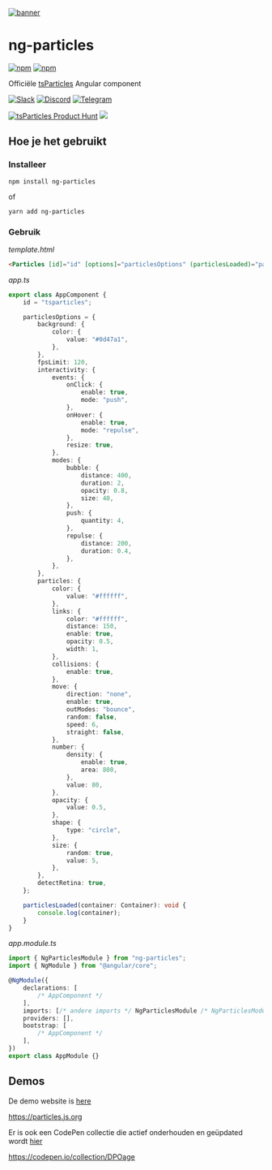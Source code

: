 [![banner](https://particles.js.org/images/banner3.png)](https://particles.js.org)

# ng-particles

[![npm](https://img.shields.io/npm/v/ng-particles)](https://www.npmjs.com/package/ng-particles) [![npm](https://img.shields.io/npm/dm/ng-particles)](https://www.npmjs.com/package/ng-particles)

Officiële [tsParticles](https://github.com/matteobruni/tsparticles) Angular component

[![Slack](https://particles.js.org/images/slack.png)](https://join.slack.com/t/tsparticles/shared_invite/enQtOTcxNTQxNjQ4NzkxLWE2MTZhZWExMWRmOWI5MTMxNjczOGE1Yjk0MjViYjdkYTUzODM3OTc5MGQ5MjFlODc4MzE0N2Q1OWQxZDc1YzI) [![Discord](https://particles.js.org/images/discord.png)](https://discord.gg/hACwv45Hme) [![Telegram](https://particles.js.org/images/telegram.png)](https://t.me/tsparticles)

[![tsParticles Product Hunt](https://api.producthunt.com/widgets/embed-image/v1/featured.svg?post_id=186113&theme=light)](https://www.producthunt.com/posts/tsparticles?utm_source=badge-featured&utm_medium=badge&utm_souce=badge-tsparticles") <a href="https://www.buymeacoffee.com/matteobruni"><img src="https://img.buymeacoffee.com/button-api/?text=Buy me a beer&emoji=🍺&slug=matteobruni&button_colour=5F7FFF&font_colour=ffffff&font_family=Arial&outline_colour=000000&coffee_colour=FFDD00"></a>

## Hoe je het gebruikt

### Installeer

```shell script
npm install ng-particles
```

of

```shell script
yarn add ng-particles
```

### Gebruik

_template.html_

```html
<Particles [id]="id" [options]="particlesOptions" (particlesLoaded)="particlesLoaded($event)"></Particles>
```

_app.ts_

```typescript
export class AppComponent {
    id = "tsparticles";

    particlesOptions = {
        background: {
            color: {
                value: "#0d47a1",
            },
        },
        fpsLimit: 120,
        interactivity: {
            events: {
                onClick: {
                    enable: true,
                    mode: "push",
                },
                onHover: {
                    enable: true,
                    mode: "repulse",
                },
                resize: true,
            },
            modes: {
                bubble: {
                    distance: 400,
                    duration: 2,
                    opacity: 0.8,
                    size: 40,
                },
                push: {
                    quantity: 4,
                },
                repulse: {
                    distance: 200,
                    duration: 0.4,
                },
            },
        },
        particles: {
            color: {
                value: "#ffffff",
            },
            links: {
                color: "#ffffff",
                distance: 150,
                enable: true,
                opacity: 0.5,
                width: 1,
            },
            collisions: {
                enable: true,
            },
            move: {
                direction: "none",
                enable: true,
                outModes: "bounce",
                random: false,
                speed: 6,
                straight: false,
            },
            number: {
                density: {
                    enable: true,
                    area: 800,
                },
                value: 80,
            },
            opacity: {
                value: 0.5,
            },
            shape: {
                type: "circle",
            },
            size: {
                random: true,
                value: 5,
            },
        },
        detectRetina: true,
    };

    particlesLoaded(container: Container): void {
        console.log(container);
    }
}
```

_app.module.ts_

```typescript
import { NgParticlesModule } from "ng-particles";
import { NgModule } from "@angular/core";

@NgModule({
    declarations: [
        /* AppComponent */
    ],
    imports: [/* andere imports */ NgParticlesModule /* NgParticlesModule is verplicht*/],
    providers: [],
    bootstrap: [
        /* AppComponent */
    ],
})
export class AppModule {}
```

## Demos

De demo website is [here](https://particles.js.org)

<https://particles.js.org>

Er is ook een CodePen collectie die actief onderhouden en geüpdated wordt [hier](https://codepen.io/collection/DPOage)

<https://codepen.io/collection/DPOage>
